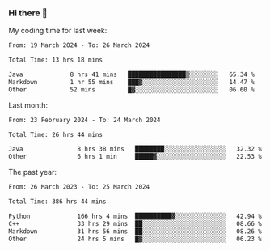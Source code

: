 ### Hi there 👋

My coding time for last week:

<!--START_SECTION:week-->

```txt
From: 19 March 2024 - To: 26 March 2024

Total Time: 13 hrs 18 mins

Java             8 hrs 41 mins   ████████████████▒░░░░░░░░   65.34 %
Markdown         1 hr 55 mins    ███▓░░░░░░░░░░░░░░░░░░░░░   14.47 %
Other            52 mins         █▓░░░░░░░░░░░░░░░░░░░░░░░   06.60 %
```

<!--END_SECTION:week-->

Last month:

<!--START_SECTION:month-->

```txt
From: 23 February 2024 - To: 24 March 2024

Total Time: 26 hrs 44 mins

Java               8 hrs 38 mins   ████████░░░░░░░░░░░░░░░░░   32.32 %
Other              6 hrs 1 min     █████▓░░░░░░░░░░░░░░░░░░░   22.53 %
```

<!--END_SECTION:month-->

The past year:

<!--START_SECTION:year-->

```txt
From: 26 March 2023 - To: 25 March 2024

Total Time: 386 hrs 44 mins

Python             166 hrs 4 mins  ██████████▓░░░░░░░░░░░░░░   42.94 %
C++                33 hrs 29 mins  ██░░░░░░░░░░░░░░░░░░░░░░░   08.66 %
Markdown           31 hrs 56 mins  ██░░░░░░░░░░░░░░░░░░░░░░░   08.26 %
Other              24 hrs 5 mins   █▓░░░░░░░░░░░░░░░░░░░░░░░   06.23 %
```

<!--END_SECTION:year-->
